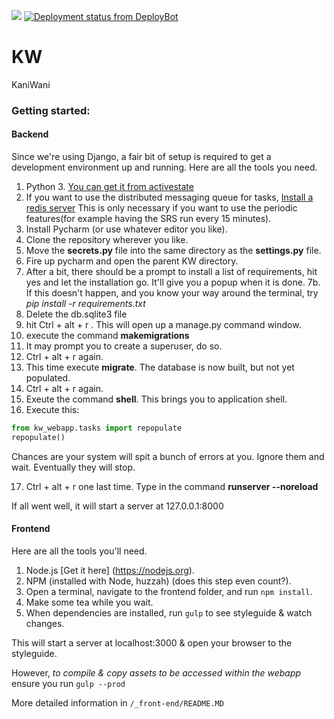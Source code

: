 ![](https://travis-ci.org/tadgh/KW.svg)
[![Deployment status from DeployBot](https://kaniwani.deploybot.com/badge/66802254069768/57929.svg)](http://deploybot.com)

# KW
KaniWani

### Getting started:
#### Backend
Since we're using Django, a fair bit of setup is required to get a development environment up and running. Here are all the tools you need. 

1. Python 3. [You can get it from activestate](http://www.activestate.com/activepython/downloads)
2. If you want to use the distributed messaging queue for tasks, [Install a redis server](http://redis.io/) This is only necessary if you want to use the periodic features(for example having the SRS run every 15 minutes).
3. Install Pycharm (or use whatever editor you like).
4. Clone the repository wherever you like.
5. Move the **secrets.py** file into the same directory as the **settings.py** file. 
6. Fire up pycharm and open the parent KW directory. 
7. After a bit, there should be a prompt to install a list of requirements, hit yes and let the installation go. It'll give you a popup when it is done.
7b. If this doesn't happen, and you know your way around the terminal, try *pip install -r requirements.txt*
8. Delete the db.sqlite3 file 
9. hit Ctrl + alt + r . This will open up a manage.py command window. 
10. execute the command **makemigrations**
11. It may prompt you to create a superuser, do so.
12. Ctrl + alt + r again. 
13. This time execute **migrate**. The database is now built, but not yet populated. 
14. Ctrl + alt + r again. 
15. Exeute the command **shell**. This brings you to application shell.
16. Execute this:

```python
from kw_webapp.tasks import repopulate
repopulate()
```
Chances are your system will spit a bunch of errors at you. Ignore them and wait. Eventually they will stop. 

17. Ctrl + alt + r one last time. Type in the command **runserver --noreload**

If all went well, it will start a server at 127.0.0.1:8000

#### Frontend
Here are all the tools you'll need. 

1. Node.js [Get it here] (https://nodejs.org).
2. NPM (installed with Node, huzzah) (does this step even count?).
3. Open a terminal, navigate to the frontend folder, and run `npm install`.
4. Make some tea while you wait.
5. When dependencies are installed, run `gulp` to see styleguide & watch changes.

This will start a server at localhost:3000 & open your browser to the styleguide.

However, *to compile & copy assets to be accessed within the webapp* ensure you run `gulp --prod`

More detailed information in `/_front-end/README.MD`
